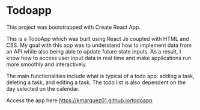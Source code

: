 # Todoapp

This project was bootstrapped with Create React App.

This is a TodoApp which was built using React Js coupled with HTML and CSS. My goal with this app was to understand how to implement data from an API while also being able to update future state inputs. As a result, I know how to access user input data in real time and make applications run more smoothly and interactively.

The main functionalities include what is typical of a todo app: adding a task, deleting a task, and editing a task. The todo list is also dependent on the day selected on the calendar.

Access the app here https://kmarquez01.github.io/todoapp
